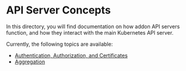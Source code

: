 API Server Concepts
===================

In this directory, you will find documentation on how addon API servers
function, and how they interact with the main Kubernetes API server.

Currently, the following topics are available:

- [Authentication, Authorization, and Certificates](./auth.md)
- [Aggregation](./aggregation.md)

